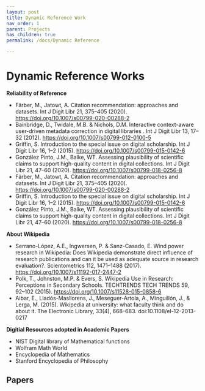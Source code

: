 ```yaml
---
layout: post
title: Dynamic Reference Work
nav_order: 1
parent: Projects
has_children: true
permalink: /docs/Dynamic Reference

---
```




# Dynamic Reference Works

**Reliability of Reference**

* Färber, M., Jatowt, A. Citation recommendation: approaches and datasets. Int J Digit Libr 21, 375–405 (2020). https://doi.org/10.1007/s00799-020-00288-2
* Bainbridge, D., Twidale, M.B. & Nichols, D.M. Interactive context-aware user-driven metadata correction in digital libraries . Int J Digit Libr 13, 17–32 (2012). https://doi.org/10.1007/s00799-012-0100-5
* Griffin, S. Introduction to the special issue on digital scholarship. Int J Digit Libr 16, 1–2 (2015). https://doi.org/10.1007/s00799-015-0142-6
* González Pinto, J.M., Balke, WT. Assessing plausibility of scientific claims to support high-quality content in digital collections. Int J Digit Libr 21, 47–60 (2020). https://doi.org/10.1007/s00799-018-0256-8
* Färber, M., Jatowt, A. Citation recommendation: approaches and datasets. Int J Digit Libr 21, 375–405 (2020). https://doi.org/10.1007/s00799-020-00288-2
* Griffin, S. Introduction to the special issue on digital scholarship. Int J Digit Libr 16, 1–2 (2015). https://doi.org/10.1007/s00799-015-0142-6
* González Pinto, J.M., Balke, WT. Assessing plausibility of scientific claims to support high-quality content in digital collections. Int J Digit Libr 21, 47–60 (2020). https://doi.org/10.1007/s00799-018-0256-8


**About Wikipedia**

* Serrano-López, A.E., Ingwersen, P. & Sanz-Casado, E. Wind power research in Wikipedia: Does Wikipedia demonstrate direct influence of research publications and can it be used as adequate source in research evaluation?. Scientometrics 112, 1471–1488 (2017). https://doi.org/10.1007/s11192-017-2447-2
* Polk, T., Johnston, M.P. & Evers, S. Wikipedia Use in Research: Perceptions in Secondary Schools. TECHTRENDS TECH TRENDS 59, 92–102 (2015). https://doi.org/10.1007/s11528-015-0858-6
* Aibar, E., Lladós-Masllorens, J., Meseguer-Artola, A., Minguillón, J., & Lerga, M. (2015). Wikipedia at university: what faculty think and do about it. The Electronic Library, 33(4), 668–683. doi:10.1108/el-12-2013-0217 

**Digitial Resources adopted in Academic Papers**

* NIST Digital library of Mathematical functions
* Wolfram Math World
* Encyclopedia of Mathematics
* Stanford Encyclopedia of Philosophy

## Papers


